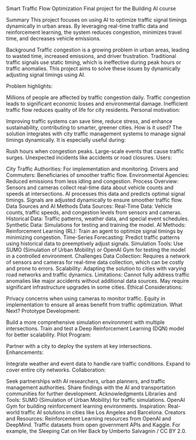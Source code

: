 Smart Traffic Flow Optimization
Final project for the Building AI course

Summary
This project focuses on using AI to optimize traffic signal timings dynamically in urban areas. By leveraging real-time traffic data and reinforcement learning, the system reduces congestion, minimizes travel time, and decreases vehicle emissions.

Background
Traffic congestion is a growing problem in urban areas, leading to wasted time, increased emissions, and driver frustration. Traditional traffic signals use static timing, which is ineffective during peak hours or traffic anomalies. This project aims to solve these issues by dynamically adjusting signal timings using AI.

Problem highlights:

Millions of people are affected by traffic congestion daily.
Traffic congestion leads to significant economic losses and environmental damage.
Inefficient traffic flow reduces quality of life for city residents.
Personal motivation:

Improving traffic systems can save time, reduce stress, and enhance sustainability, contributing to smarter, greener cities.
How is it used?
The solution integrates with city traffic management systems to manage signal timings dynamically. It is especially useful during:

Rush hours when congestion peaks.
Large-scale events that cause traffic surges.
Unexpected incidents like accidents or road closures.
Users:

City Traffic Authorities: For implementation and monitoring.
Drivers and Commuters: Beneficiaries of smoother traffic flow.
Environmental Agencies: Reduced emissions from less idling and congestion.
Process Overview:
Sensors and cameras collect real-time data about vehicle counts and speeds at intersections.
AI processes this data and predicts optimal signal timings.
Signals are adjusted dynamically to ensure smoother traffic flow.
Data Sources and AI Methods
Data Sources:
Real-Time Data: Vehicle counts, traffic speeds, and congestion levels from sensors and cameras.
Historical Data: Traffic patterns, weather data, and special event schedules.
Synthetic Data: Simulations for testing and training the model.
AI Methods:
Reinforcement Learning (RL): Train an agent to optimize signal timings by minimizing congestion.
Time-Series Forecasting: Predict traffic patterns using historical data to preemptively adjust signals.
Simulation Tools: Use SUMO (Simulation of Urban Mobility) or OpenAI Gym for testing the model in a controlled environment.
Challenges
Data Collection: Requires a network of sensors and cameras for real-time data collection, which can be costly and prone to errors.
Scalability: Adapting the solution to cities with varying road networks and traffic dynamics.
Limitations:
Cannot fully address traffic anomalies like major accidents without additional data sources.
May require significant infrastructure upgrades in some cities.
Ethical Considerations:

Privacy concerns when using cameras to monitor traffic.
Equity in implementation to ensure all areas benefit from traffic optimization.
What Next?
Prototype Development:

Build a more comprehensive simulation environment with multiple intersections.
Train and test a Deep Reinforcement Learning (DQN) model for better scalability.
Pilot Program:

Partner with a city to deploy the system at key intersections.
Enhancements:

Integrate weather and event data to handle rare traffic conditions.
Expand to cover entire city networks.
Collaboration:

Seek partnerships with AI researchers, urban planners, and traffic management authorities.
Share findings with the AI and transportation communities for further development.
Acknowledgments
Libraries and Tools:
SUMO (Simulation of Urban Mobility) for traffic simulations.
OpenAI Gym for building reinforcement learning environments.
Inspiration:
Real-world traffic AI solutions in cities like Los Angeles and Barcelona.
Creators and Resources:
Reinforcement Learning resources from OpenAI and DeepMind.
Traffic datasets from open government APIs and Kaggle.
For example, the Sleeping Cat on Her Back by Umberto Salvagnin / CC BY 2.0.
